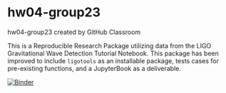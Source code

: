 # hw04-group23
hw04-group23 created by GitHub Classroom

This is a Reproducible Research Package utilizing data from the LIGO Gravitational Wave Detection Tutorial Notebook. This package has been improved to include `ligotools` as an installable package, tests cases for pre-existing functions, and a JupyterBook as a deliverable. 

[![Binder](https://mybinder.org/badge_logo.svg)](https://mybinder.org/v2/gh/UCB-stat-159-s23/hw04-group23/aa779f8f18942782720ff6d5fa0f2eac8ff85f01?urlpath=lab%2Ftree%2FLOSC_Event_tutorial.ipynb)
